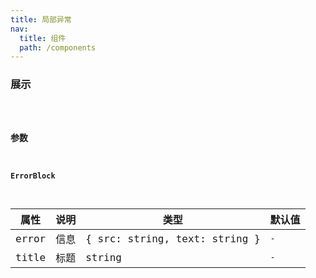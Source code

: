 ```yaml
---
title: 局部异常
nav:
  title: 组件
  path: /components
---
```


### 展示

<code src="./demo/basic.tsx" />

### 参数

#### ErrorBlock

| 属性 | 说明 | 类型 | 默认值 |
| --- | --- | --- | --- |
| error | 信息 | { src: string, text: string } | `-` |
| title | 标题 | string | `-` |
